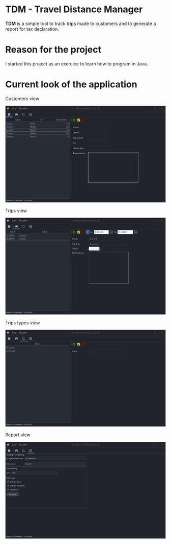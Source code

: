 TDM - Travel Distance Manager
============================

**TDM** is a simple tool to track trips made to customers and to generate a report for tax declaration.


Reason for the project
============================

I started this project as an exercice to learn how to program in Java.

Current look of the application
============================

Customers view

![Customers](images/customers.png)

Trips view

![Customers](images/trips.png)

Trips types view

![Customers](images/triptypes.png)

Report view

![Customers](images/reports.png)